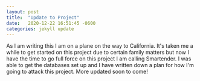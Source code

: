 ```yaml
---
layout: post
title:  "Update to Project"
date:   2020-12-22 16:51:45 -0600
categories: jekyll update
---
```

As I am writing this I am on a plane on the way to California. It's taken me a while to get started on this project due to certain family matters but
now I have the time to go full force on this project I am calling Smartender. I was able to get the databases set up and I have written down
a plan for how I'm going to attack this project. More updated soon to come!
